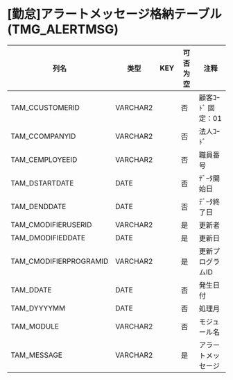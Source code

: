 # [勤怠]アラートメッセージ格納テーブル                                         (TMG_ALERTMSG)
| 列名   | 类型   | KEY  | 可否为空 | 注释   |
| ---- | ---- | ---- | ---- | ---- |
|TAM_CCUSTOMERID|VARCHAR2||否|顧客ｺｰﾄﾞ                        固定：01                                                       |
|TAM_CCOMPANYID|VARCHAR2||否|法人ｺｰﾄﾞ                                                                                    |
|TAM_CEMPLOYEEID|VARCHAR2||否|職員番号                                                                                      |
|TAM_DSTARTDATE|DATE||否|ﾃﾞｰﾀ開始日                                                                                   |
|TAM_DENDDATE|DATE||否|ﾃﾞｰﾀ終了日                                                                                   |
|TAM_CMODIFIERUSERID|VARCHAR2||是|更新者                                                                                       |
|TAM_DMODIFIEDDATE|DATE||是|更新日                                                                                       |
|TAM_CMODIFIERPROGRAMID|VARCHAR2||是|更新プログラムID                                                                                 |
|TAM_DDATE|DATE||否|発生日付                                                                                      |
|TAM_DYYYYMM|DATE||否|処理月                                                                                       |
|TAM_MODULE|VARCHAR2||否|モジュール名                                                                                    |
|TAM_MESSAGE|VARCHAR2||是|アラートメッセージ                                                                                 |
